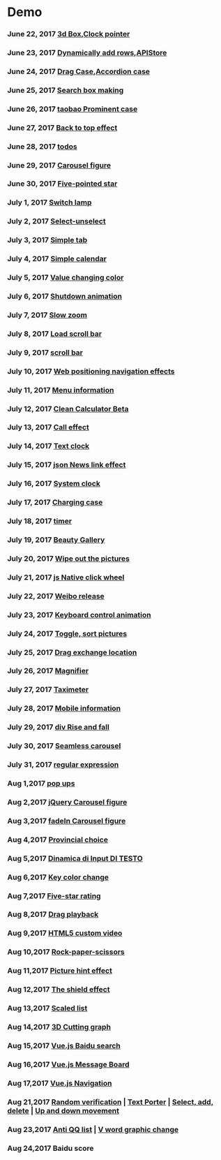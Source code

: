 # Demo #
### June 22, 2017 [3d Box](https://github.com/onlyhappy/Demo/blob/master/3d%20Box.html),[Clock pointer](https://github.com/onlyhappy/Demo/blob/master/Clock%20pointer.html)
### June 23, 2017 [Dynamically add rows](https://github.com/onlyhappy/Demo/blob/master/Dynamically%20add%20rows.html),[APIStore](https://github.com/onlyhappy/Demo/tree/master/APIStore)
### June 24, 2017 [Drag Case](https://github.com/onlyhappy/Demo/blob/master/Drag%20Case.html),[Accordion case](https://github.com/onlyhappy/Demo/tree/master/Accordion%20case)
### June 25, 2017 [Search box making](https://github.com/onlyhappy/Demo/tree/master/Search%20box%20making)
### June 26, 2017 [taobao Prominent case](https://github.com/onlyhappy/Demo/tree/master/taobao%20Prominent%20case)
### June 27, 2017 [Back to top effect](https://github.com/onlyhappy/Demo/tree/master/Back%20to%20top%20effect)
### June 28, 2017 [todos](https://github.com/onlyhappy/Demo/tree/master/todos)
### June 29, 2017 [Carousel figure](https://github.com/onlyhappy/Demo/tree/master/Carousel%20figure)
### June 30, 2017 [Five-pointed star](https://github.com/onlyhappy/Demo/blob/master/Five-pointed%20star.html)
### July 1, 2017 [Switch lamp](https://github.com/onlyhappy/Demo/blob/master/Switch%20lamp.html)
### July 2, 2017 [Select-unselect](https://github.com/onlyhappy/Demo/blob/master/Select-unselect.html)
### July 3, 2017 [Simple tab](https://github.com/onlyhappy/Demo/blob/master/Simple%20tab.html)
### July 4, 2017 [Simple calendar](https://github.com/onlyhappy/Demo/blob/master/Simple%20calendar.html)
### July 5, 2017 [Value changing color](https://github.com/onlyhappy/Demo/blob/master/Value%20changing%20color.html)
### July 6, 2017 [Shutdown animation](https://github.com/onlyhappy/Demo/tree/master/Shutdown%20animation)
### July 7, 2017 [Slow zoom](https://github.com/onlyhappy/Demo/blob/master/Slow%20zoom.html)
### July 8, 2017 [Load scroll bar](https://github.com/onlyhappy/Demo/blob/master/Load%20scroll%20bar.html)
### July 9, 2017 [scroll bar](https://github.com/onlyhappy/Demo/blob/master/scroll%20bar.html)
### July 10, 2017 [Web positioning navigation effects](https://github.com/onlyhappy/Demo/tree/master/Web%20positioning%20navigation%20effects)
### July 11, 2017 [Menu information](https://github.com/onlyhappy/Demo/tree/master/Menu%20information)
### July 12, 2017 [Clean Calculator Beta](https://github.com/onlyhappy/Demo/blob/master/Clean%20Calculator%20Beta.html)
### July 13, 2017 [Call effect](https://github.com/onlyhappy/Demo/blob/master/Call%20effect.html)
### July 14, 2017 [Text clock](https://github.com/onlyhappy/Demo/blob/master/Text%20clock.html)
### July 15, 2017 [json News link effect](https://github.com/onlyhappy/Demo/blob/master/json%20News%20link%20effect.html)
### July 16, 2017 [System clock](https:/Gallery/github.com/onlyhappy/Demo/tree/master/System%20clock)
### July 17, 2017 [Charging case](https://github.com/onlyhappy/Demo/blob/master/Charging%20case.html)
### July 18, 2017 [timer](https://github.com/onlyhappy/Demo/blob/master/timer.html)
### July 19, 2017 [Beauty Gallery](https://github.com/onlyhappy/Demo/tree/master/Beauty%20Gallery)
### July 20, 2017 [Wipe out the pictures](https://github.com/onlyhappy/Demo/blob/master/Wipe%20out%20the%20pictures.html)
### July 21, 2017 [js Native click wheel](https://github.com/onlyhappy/Demo/tree/master/js%20Native%20click%20wheel)
### July 22, 2017 [Weibo release](https://github.com/onlyhappy/Demo/blob/master/Weibo%20release.html)
### July 23, 2017 [Keyboard control animation](https://github.com/onlyhappy/Demo/blob/master/Keyboard%20control%20animation.html)
### July 24, 2017 [Toggle, sort pictures](https://github.com/onlyhappy/Demo/tree/master/Toggle%2C%20sort%20pictures)
### July 25, 2017 [Drag exchange location](https://github.com/onlyhappy/Demo/tree/master/Drag%20exchange%20location)
### July 26, 2017 [Magnifier](https://github.com/onlyhappy/Demo/blob/master/Magnifier.html)
### July 27, 2017 [Taximeter](https://github.com/onlyhappy/Demo/blob/master/Taximeter.html)
### July 28, 2017 [Mobile information](https://github.com/onlyhappy/Demo/blob/master/Mobile%20information/index.html)
### July 29, 2017 [div Rise and fall](https://github.com/onlyhappy/Demo/blob/master/div%20Rise%20and%20fall/index.html)
### July 30, 2017 [Seamless carousel](https://github.com/onlyhappy/Demo/blob/master/Seamless%20carousel/index.html)
### July 31, 2017 [regular expression](https://github.com/onlyhappy/Demo/blob/master/Regular%20text%20extraction.html)
### Aug 1,2017 [pop ups](https://github.com/onlyhappy/Demo/blob/master/pop%20ups.html)
### Aug 2,2017 [jQuery Carousel figure](https://github.com/onlyhappy/Demo/tree/master/jQuery%20Carousel%20figure)
### Aug 3,2017 [fadeIn Carousel figure](https://github.com/onlyhappy/Demo/tree/master/fadeIn%20Carousel%20figure)
### Aug 4,2017 [Provincial choice](https://github.com/onlyhappy/Demo/blob/master/Provincial%20choice.html)
### Aug 5,2017 [Dinamica di Input DI TESTO](https://github.com/onlyhappy/Demo/blob/master/Dinamica%20di%20Input%20DI%20TESTO.html)
### Aug 6,2017 [Key color change](https://github.com/onlyhappy/Demo/blob/master/Key%20color%20change.html)
### Aug 7,2017 [Five-star rating](https://github.com/onlyhappy/Demo/blob/master/Five-star%20rating.html)
### Aug 8,2017 [Drag playback](https://github.com/onlyhappy/Demo/blob/master/Drag%20playback.html)
### Aug 9,2017 [HTML5 custom video](https://github.com/onlyhappy/Demo/blob/master/HTML5%20custom%20video.html)
### Aug 10,2017 [Rock-paper-scissors](https://github.com/onlyhappy/Demo/blob/master/Rock-paper-scissors.html)
### Aug 11,2017 [Picture hint effect](https://github.com/onlyhappy/Demo/blob/master/Picture%20hint%20effect.html)
### Aug 12,2017 [The shield effect](https://github.com/onlyhappy/Demo/blob/master/The%20shield%20effect/index.html)
### Aug 13,2017 [Scaled list](https://github.com/onlyhappy/Demo/blob/master/Scaled%20list/index.html)
### Aug 14,2017 [3D Cutting graph](https://github.com/onlyhappy/Demo/blob/master/3D%20Cutting%20graph/index.html)
### Aug 15,2017 [Vue.js Baidu search](https://github.com/onlyhappy/Demo/blob/master/Vue.js%20%20Baidu%20search/index.html)
### Aug 16,2017 [Vue.js Message Board](https://github.com/onlyhappy/Demo/blob/master/Vue.js%20Message%20Board.html)
### Aug 17,2017 [Vue.js Navigation](https://github.com/onlyhappy/Demo/blob/master/Vue.js%20Navigation.html)
### Aug 21,2017 [Random verification](https://github.com/onlyhappy/Demo/blob/master/Random%20verification.html)  |  [Text Porter](https://github.com/onlyhappy/Demo/blob/master/Text%20Porter/index.html)   |    [Select, add, delete](https://github.com/onlyhappy/Demo/blob/master/Select%2C%20add%2C%20delete/button.html)    |     [Up and down movement](https://github.com/onlyhappy/Demo/blob/master/Up%20and%20down%20movement/index.html)
### Aug 23,2017 [Anti QQ list](https://github.com/onlyhappy/Demo/blob/master/Anti%20QQ%20list.html)  |   [V word graphic change](https://github.com/onlyhappy/Demo/blob/master/V%20word%20graphic%20change.html)
### Aug 24,2017 Baidu score